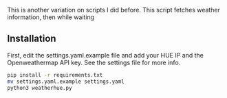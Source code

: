 This is another variation on scripts I did before. This script fetches weather information, then while waiting

## Installation
First, edit the settings.yaml.example file and add your HUE IP and the Openweathermap API key. See the settings file for more info.   
```bash
pip install -r requirements.txt
mv settings.yaml.example settings.yaml
python3 weatherhue.py
```